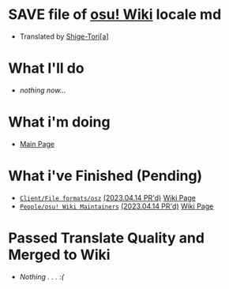 # SAVE file of [osu! Wiki](https://github.com/ppy/osu-wiki) locale md
* Translated by [Shige-Tori[a]](https://osu.ppy.sh/u/4459449)

# What I'll do
* *nothing now...*

# What i'm doing
* [Main Page](https://github.com/Sitoria/osuwiki-kor-locale/blob/main/Main%20Page/%EB%A9%94%EC%9D%B8%ED%8E%98%EC%9D%B4%EC%A7%80.md)

# What i've Finished (Pending)
* [`Client/File formats/osz`](https://github.com/Sitoria/osuwiki-kor-locale/blob/main/Client/File%20Format/osz%20(%ED%99%95%EC%9E%A5%EC%9E%90).md) [(2023.04.14 PR'd)](https://github.com/ppy/osu-wiki/pull/9152) [Wiki Page](https://osu.ppy.sh/wiki/ko/Client/File_formats/Osz_(file_format))
* [`People/osu! Wiki Maintainers`](https://github.com/Sitoria/osuwiki-kor-locale/blob/main/People/%EC%9C%84%ED%82%A4%20%EA%B4%80%EB%A6%AC%EC%9E%90.md) [(2023.04.14 PR'd)](https://github.com/ppy/osu-wiki/pull/9150) [Wiki Page](https://osu.ppy.sh/wiki/ko/People/osu!_wiki_maintainers)

# Passed Translate Quality and Merged to Wiki
* *Nothing . . . :(*
